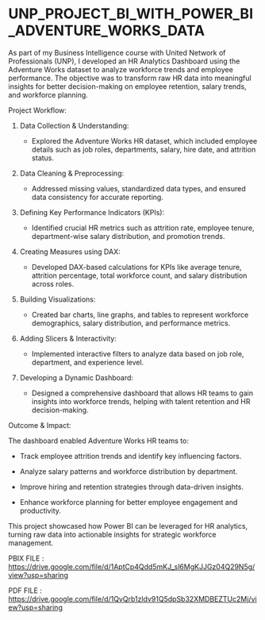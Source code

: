 # UNP_PROJECT_BI_WITH_POWER_BI_ADVENTURE_WORKS_DATA

As part of my Business Intelligence course with United Network of Professionals (UNP), I developed an HR Analytics Dashboard using the Adventure Works dataset to analyze workforce trends and employee performance. The objective was to transform raw HR data into meaningful insights for better decision-making on employee retention, salary trends, and workforce planning.  
 
Project Workflow:  
 
1. Data Collection & Understanding:  

   - Explored the Adventure Works HR dataset, which included employee details such as job roles, departments, salary, hire date, and attrition status.  
 
2. Data Cleaning & Preprocessing:  

   - Addressed missing values, standardized data types, and ensured data consistency for accurate reporting.  
 
3. Defining Key Performance Indicators (KPIs):  

   - Identified crucial HR metrics such as attrition rate, employee tenure, department-wise salary distribution, and promotion trends.  
 
4. Creating Measures using DAX:  

   - Developed DAX-based calculations for KPIs like average tenure, attrition percentage, total workforce count, and salary distribution across roles.  
 
5. Building Visualizations:  

   - Created bar charts, line graphs, and tables to represent workforce demographics, salary distribution, and performance metrics.  
 
6. Adding Slicers & Interactivity:  

   - Implemented interactive filters to analyze data based on job role, department, and experience level.  
 
7. Developing a Dynamic Dashboard:  

   - Designed a comprehensive dashboard that allows HR teams to gain insights into workforce trends, helping with talent retention and HR decision-making.  
 
Outcome & Impact:  

The dashboard enabled Adventure Works HR teams to:  

- Track employee attrition trends and identify key influencing factors.  

- Analyze salary patterns and workforce distribution by department.  

- Improve hiring and retention strategies through data-driven insights.  

- Enhance workforce planning for better employee engagement and productivity.  

This project showcased how Power BI can be leveraged for HR analytics, turning raw data into actionable insights for strategic workforce management.  


PBIX FILE : https://drive.google.com/file/d/1AptCp4Qdd5mKJ_sl6MgKJJGz04Q29N5g/view?usp=sharing

PDF FILE : https://drive.google.com/file/d/1QvQrb1zldv91Q5dpSb32XMDBEZTUc2Mj/view?usp=sharing

 

